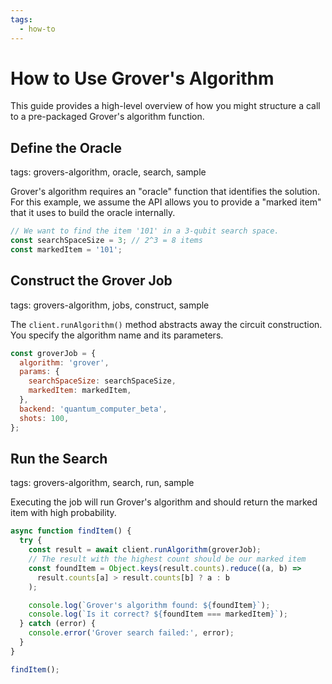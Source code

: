 ```yaml
---
tags:
  - how-to
---
```

# How to Use Grover's Algorithm

This guide provides a high-level overview of how you might structure a call to a pre-packaged Grover's algorithm function.

## Define the Oracle
tags: grovers-algorithm, oracle, search, sample

Grover's algorithm requires an "oracle" function that identifies the solution. For this example, we assume the API allows you to provide a "marked item" that it uses to build the oracle internally.

```javascript
// We want to find the item '101' in a 3-qubit search space.
const searchSpaceSize = 3; // 2^3 = 8 items
const markedItem = '101';
```

## Construct the Grover Job
tags: grovers-algorithm, jobs, construct, sample

The `client.runAlgorithm()` method abstracts away the circuit construction. You specify the algorithm name and its parameters.

```javascript
const groverJob = {
  algorithm: 'grover',
  params: {
    searchSpaceSize: searchSpaceSize,
    markedItem: markedItem,
  },
  backend: 'quantum_computer_beta',
  shots: 100,
};
```

## Run the Search
tags: grovers-algorithm, search, run, sample

Executing the job will run Grover's algorithm and should return the marked item with high probability.

```javascript
async function findItem() {
  try {
    const result = await client.runAlgorithm(groverJob);
    // The result with the highest count should be our marked item
    const foundItem = Object.keys(result.counts).reduce((a, b) =>
      result.counts[a] > result.counts[b] ? a : b
    );

    console.log(`Grover's algorithm found: ${foundItem}`);
    console.log(`Is it correct? ${foundItem === markedItem}`);
  } catch (error) {
    console.error('Grover search failed:', error);
  }
}

findItem();
```
